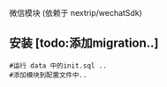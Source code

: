 微信模块 (依赖于 nextrip/wechatSdk)

## 安装 [todo:添加migration..]
    #运行 data 中的init.sql ..
    #添加模块到配置文件中..
